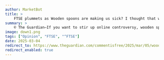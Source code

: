 ```yaml
---
author: MarketBot
title: >
    FTSE plummets as Wooden spoons are making us sick? I thought that was fish slices
summary: >
    © The Guardian—If you want to stir up online controversy, wooden spoons are the perfect tool with which to do so. Every few years, influencers go viral with warnings about how the wooden spoons in your kitchen are covered in disgusting gunk and if you don’t boil them immediately you will poison yourself and everyone you love.
image: down1.png
tags: ["Opinion", "FTSE", "^FTSE"]
date: 2025-03-04
redirect_to: https://www.theguardian.com/commentisfree/2025/mar/05/wooden-spoons-are-making-us-sick-i-thought-that-was-fish-slices
redirect_enabled: true
---
```

